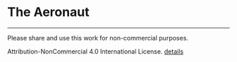 The Aeronaut
==========

---

Please share and use this work for non-commercial purposes.


Attribution-NonCommercial 4.0 International License. [details](http://creativecommons.org/licenses/by-nc/4.0/)

